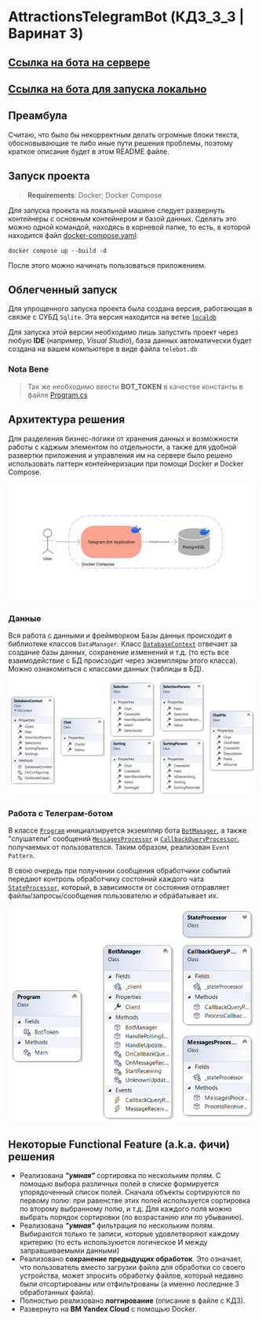 # AttractionsTelegramBot (КДЗ_3_3 | Варинат 3)

## [Ссылка на бота на сервере](https://t.me/AttractionsProcessingBot)
## [Ссылка на бота для запуска локально](https://t.me/AttractionsProcessingLocalBot)

## Преамбула

Считаю, что было бы некорректным делать огромные блоки текста, обосновывающие те либо иные пути решения проблемы, поэтому краткое описание будет в этом README файле.

## Запуск проекта

> **Requirements**: Docker; Docker Compose

Для запуска проекта на локальной машине следует развернуть контейнеры с основным контейнером и базой данных. Сделать это можно одной командой, находясь в корневой папке, то есть, в которой находится файл [docker-compose.yaml](/docker-compose.yaml):

```console
docker compose up --build -d
```

После этого можно начинать пользоваться приложением.

## Облегченный запуск

Для упрощенного запуска проекта была создана версия, работающая в связке с СУБД `Sqlite`. Эта версия находится на ветке [`localdb`](https://github.com/maklybae/AttractionsTelegramBot/tree/localdb)

Для запуска этой версии необходимо лишь запустить проект через любую **IDE** (например, *Visual Studio*), база данных автоматически будет создана на вашем компьютере в виде файла `telebot.db`

### Nota Bene

> Так же необходимо ввести **BOT_TOKEN** в качестве константы в файле [Program.cs](TelegramBot/Program.cs)

## Архитектура решения

Для разделения бизнес-логики от хранения данных и возможности работы с каджым элементом по отдельности, а также для удобной развертки  приложения и управления им на сервере было решено использовать паттерн контейнеризации при помощи Docker и Docker Compose.

![Architecture](/readme-assert/architecture.png)

### Данные

Вся работа с данными и фреймворком Базы данных происходит в библиотеке классов `DataManager`. Класс [`DatabaseContext`](/DataManager/DatabaseContext.cs) отвечает за создание базы данных, сохранение изменений и т.д. (то есть все взаимодействие с БД происзодит через экземпляры этого класса). Можно ознакомиться с классами данных (таблицы в БД).

![Data Class Diagram](/readme-assert/DataClassDiagram.png)

### Работа с Телеграм-ботом

В классе [`Program`](/TelegramBot/Program.cs) инициалзируется экземпляр бота [`BotManager`](/TelegramBot/BotManager.cs), а также "слушатели" сообщений [`MessagesProcessor`](/TelegramBot/UpdateProcessors/MessagesProcessor.cs) и [`CallbackQueryProcessor`](/TelegramBot/UpdateProcessors/CallbackQueryProcessor.cs), получаемых от пользователся. Таким образом, реализован `Event Pattern`.

В свою очередь при получении сообщения обработчики событий передают контроль обработчику состояний каждого чата [`StateProcessor`](/TelegramBot/StateProcessor.cs), который, в зависимости от состояния отправляет файлы/запросы/сообщения пользователю и обрабатывает их.

![Telegram Class Diagram](/readme-assert/TelegramClassDiagram.png)

 ## Некоторые Functional Feature (a.k.a. фичи) решения

- Реализована _**"умная"**_ сортировка по нескольким полям. С помощью выбора различных полей в списке формируется упорядоченный список полей. Сначала объекты сортируются по первому полю: при равенстве этих полей используется сортировка по второму выбранному полю, и т.д. Для каждого поля можно выбрать порядок сортировки (по возрастанию или по убыванию).
- Реализована _**"умная"**_ фильтрация по нескольким полям. Выбираются только те записи, которые удовлетворяют каждому критерию (то есть используюется логическое И между заправшиваемыми данными)
- Реализовано **сохранение предыдущих обработок**. Это означает, что пользователь вместо загрузки файла для обработки со своего устройства, может зпросить обработку файлов, который недавно были отсортированы или отфильтрованы (а именно последние 3 обработанных файла).
- Полностью реализовано **логгирование** (описание в файле с КДЗ).
- Развернуто на **ВМ Yandex Cloud** с помощью Docker.
